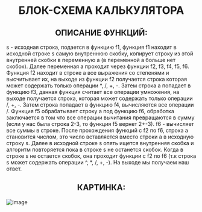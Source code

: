**<h1 align="center">БЛОК-СХЕМА КАЛЬКУЛЯТОРА**</h1>
**<h2 align="center">ОПИСАНИЕ ФУНКЦИЙ:**</h2>

s - исходная строка, подается в функцию f1, функция f1 находит в исходной строке s самую внутреннюю скобку, копирует строку из этой внутренней скобки в переменную a (в переменной a больше нет скобок). Далее переменная a проходит через функции f2, f3, f4, f5, f6. Функция f2 находит в строке a все выражения со степенями и выcчитывает их, на выходе из функции f2 получается строка которая может содержать только операции *, /, +, -. Затем строка a попадает в функцию f3, данная функция считает все операции умножения, на выходе получается строка, которая может содержать только операции /, +, -. Затем строка попадает в функцию f4, вычисляются все операции /. Функция f5 обрабатывает строку a под функцию f6, обработка заключается в том что все операции вычитания превращаются в сумму (если у нас была строка 2-3, то функция f5 вернет 2+-3). f6 - вычисляет все суммы в строке. После прохождения функций с f2 по f6, строка a становится числом, это число вставляется вместо строки a в исходную строку s. Далее в исходной строке s опять ищется внутренняя скобка и алгоритм повторяется пока в строке s не останется скобок. Когда в строке s не остается скобок, она проходит функции с f2 по f6 (т.к строка s может содержать операции ^, *, /, +, -). На выходе мы получаем наш ответ.
**<h2 align="center">КАРТИНКА:**</h2> 

![image](https://github.com/Sergi-0/first-repository-git/assets/144801688/1e62d45a-c1f0-4ec9-ab1b-a296f90a4cd8)

